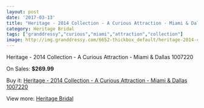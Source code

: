 ```yaml
---
layout: post
date: '2017-03-13'
title: "Heritage - 2014 Collection - A Curious Attraction - Miami & Dallas 1007220"
category: Heritage Bridal
tags: ["granddressy","curious","miami","attraction","collection"]
image: http://img.granddressy.com/6652-thickbox_default/heritage-2014-collection-a-curious-attraction-miami-dallas-1007220.jpg
---
```

Heritage - 2014 Collection - A Curious Attraction - Miami & Dallas 1007220

On Sales: **$269.99**
<a href="https://www.granddressy.com/en/heritage-bridal/5944-heritage-2014-collection-a-curious-attraction-miami-dallas-1007220.html"><amp-img layout="responsive" width="600" height="600" src="//img.granddressy.com/6652-thickbox_default/heritage-2014-collection-a-curious-attraction-miami-dallas-1007220.jpg" alt="Heritage - 2014 Collection - A Curious Attraction - Miami & Dallas 1007220 0" /></a>

Buy it: [Heritage - 2014 Collection - A Curious Attraction - Miami & Dallas 1007220](https://www.granddressy.com/en/heritage-bridal/5944-heritage-2014-collection-a-curious-attraction-miami-dallas-1007220.html "Heritage - 2014 Collection - A Curious Attraction - Miami & Dallas 1007220")

View more: [Heritage Bridal](https://www.granddressy.com/en/228-heritage-bridal "Heritage Bridal")